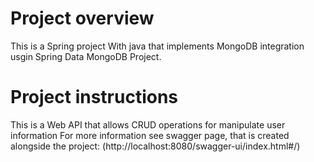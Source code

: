 # Project overview
This is a Spring project With java that implements MongoDB integration usgin Spring Data MongoDB Project.


# Project instructions
This is a Web API that allows CRUD operations for manipulate user information
For more information see swagger page, that is created alongside the project:
(http://localhost:8080/swagger-ui/index.html#/)